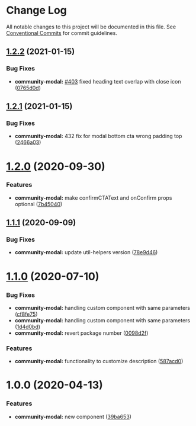 # Change Log

All notable changes to this project will be documented in this file.
See [Conventional Commits](https://conventionalcommits.org) for commit guidelines.

## [1.2.2](https://github.com/telus/tds-community/compare/@tds/community-modal@1.2.1...@tds/community-modal@1.2.2) (2021-01-15)


### Bug Fixes

* **community-modal:** [#403](https://github.com/telus/tds-community/issues/403) fixed heading text overlap with close icon ([0765d0d](https://github.com/telus/tds-community/commit/0765d0d387ee7c7ae7c32ad9b807103d528e02bb))





## [1.2.1](https://github.com/telus/tds-community/compare/@tds/community-modal@1.2.0...@tds/community-modal@1.2.1) (2021-01-15)


### Bug Fixes

* **community-modal:** 432 fix for modal bottom cta wrong padding top ([2466a03](https://github.com/telus/tds-community/commit/2466a03c50e0c5bc9a02f2aed8444ee85a4d8836))





# [1.2.0](https://github.com/telus/tds-community/compare/@tds/community-modal@1.1.1...@tds/community-modal@1.2.0) (2020-09-30)


### Features

* **community-modal:** make confirmCTAText and onConfirm props optional ([7b45040](https://github.com/telus/tds-community/commit/7b45040ece3d70e8fbeff55c3517e2a020a419ee))





## [1.1.1](https://github.com/telus/tds-community/compare/@tds/community-modal@1.1.0...@tds/community-modal@1.1.1) (2020-09-09)


### Bug Fixes

* **community-modal:** update util-helpers version ([78e9d46](https://github.com/telus/tds-community/commit/78e9d46d049b669d03c763524dc0e959b7f3c79d))





# [1.1.0](https://github.com/telus/tds-community/compare/@tds/community-modal@1.0.0...@tds/community-modal@1.1.0) (2020-07-10)


### Bug Fixes

* **community-modal:** handling custom component with same parameters ([cf8fe75](https://github.com/telus/tds-community/commit/cf8fe75eaa496c9bb488a7e5680d6442f2925e51))
* **community-modal:** handling custom component with same parameters ([1d4d0bd](https://github.com/telus/tds-community/commit/1d4d0bd3096724e634040e9c15cf56ae95c2709c))
* **community-modal:** revert package number ([0098d2f](https://github.com/telus/tds-community/commit/0098d2f8948554b658e369e3536408bef9db1362))


### Features

* **community-modal:** functionality to customize description ([587acd0](https://github.com/telus/tds-community/commit/587acd0088c502bc76145e4ccd0670c57d8131d1))





# 1.0.0 (2020-04-13)


### Features

* **community-modal:** new component ([39ba653](https://github.com/telus/tds-community/commit/39ba65325b701757f07554404983c33d227a2fe8))
